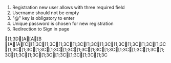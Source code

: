 1. Registration new user allows with three required field
2. Username should not be empty
3. "@" key is obligatory to enter
4. Unique password is chosen for new registration
5. Redirection to Sign in page

[1;3D[A[A[B
[A[A[C[1;3C[1;3C[1;3C[1;3C[1;3C[1;3C[1;3C[1;3C[1;3C[1;3C[1;3C[1;3C[1;3C[1;3C[1;3C[1;3C[1;3C[1;3C[1;3C[1;3C[1;3C[1;3C[1;3C[1;3C[1;3C[1;3C[1;3C[1;3C[1;3C
